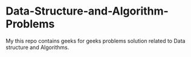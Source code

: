# Data-Structure-and-Algorithm-Problems

My this repo contains geeks for geeks problems solution related to Data structure and Algorithms.
